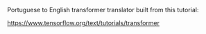 Portuguese to English transformer translator built from this tutorial: 

https://www.tensorflow.org/text/tutorials/transformer